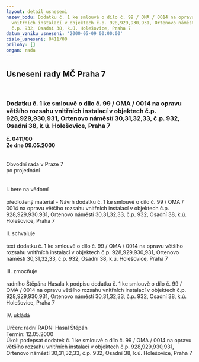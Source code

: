 ```yaml
---
layout: detail_usneseni
nazev_bodu: Dodatku č. 1 ke smlouvě o dílo č. 99 / OMA / 0014 na opravu většího rozsahu
  vnitřních instalací v objektech č.p. 928,929,930,931, Ortenovo náměstí 30,31,32,33,
  č.p. 932, Osadní 38, k.ú. Holešovice, Praha 7
datum_vzniku_usneseni: '2000-05-09 00:00:00'
cislo_usneseni: 0411/00
prilohy: []
organ: rada
---
```

<div id="ucUsn_pList" class="usn">
	<span><h2>Usnesení rady MČ Praha 7 </h2>
<br></span><div class="standBody">
<span><h3>Dodatku č. 1 ke smlouvě o dílo č. 99 / OMA / 0014 na opravu většího rozsahu vnitřních instalací v objektech č.p. 928,929,930,931, Ortenovo náměstí 30,31,32,33, č.p. 932, Osadní 38, k.ú. Holešovice, Praha 7</h3></span><div class="center">
		<strong>č. 0411/00</strong><br>
	</div>
<div class="center">
		<strong>Ze dne 09.05.2000</strong><br><br>
	</div>
<br>Obvodní rada v Praze 7<br>po projednání<br><br><br>I.	bere na vědomí<br><br> předložený materiál - Návrh dodatku č. 1 ke smlouvě o dílo č. 99 / OMA / 0014 na opravu většího rozsahu vnitřních instalací v objektech č.p. 928,929,930,931, Ortenovo náměstí 30,31,32,33, č.p. 932, Osadní 38, k.ú. Holešovice, Praha 7<br><br>II.	schvaluje <br><br>text dodatku č. 1 ke smlouvě o dílo č. 99 / OMA / 0014 na opravu většího rozsahu vnitřních instalací v objektech č.p. 928,929,930,931, Ortenovo náměstí 30,31,32,33, č.p. 932, Osadní 38, k.ú. Holešovice, Praha 7<br><br>III.	zmocňuje <br><br>radního Štěpána Hasala k podpisu dodatku č. 1 ke smlouvě o dílo č. 99 / OMA / 0014 na opravu většího rozsahu vnitřních instalací v objektech č.p. 928,929,930,931, Ortenovo náměstí 30,31,32,33, č.p. 932, Osadní 38, k.ú. Holešovice, Praha 7<br><br>IV.	ukládá <br><br> Určen:	radní	RADNI Hasal Štěpán<br>Termín: 12.05.2000<br>Úkol:	podepsat dodatek č. 1 ke smlouvě o dílo č. 99 / OMA / 0014 na opravu většího rozsahu vnitřních instalací v objektech č.p. 928,929,930,931, Ortenovo náměstí 30,31,32,33, č.p. 932, Osadní 38, k.ú. Holešovice, Praha 7<br> </div>
</div>